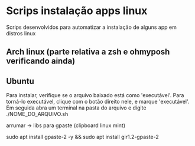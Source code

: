 # Scrips instalação apps linux
Scrips desenvolvidos para automatizar a instalação de alguns app em distros linux
## Arch linux (parte relativa a zsh e ohmyposh verificando ainda)
## Ubuntu

Para instalar, verifique se o arquivo baixado está como 'executável'. Para torná-lo executável, clique com o botão direito nele, e marque 'executável'.
Em seguida abra um terminal na pasta do arquivo e digite ./NOME_DO_ARQUIVO.sh



arrumar -> libs para gpaste (clipboard linux mint)

sudo apt install gpaste-2 -y && sudo apt install gir1.2-gpaste-2
